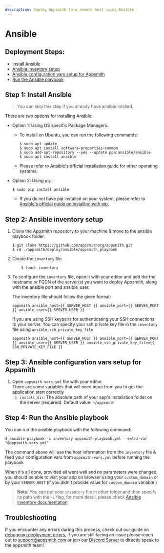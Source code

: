 ```yaml
---
description: Deploy Appsmith to a remote host using Ansible 
---
```

# Ansible

## Deployment Steps: 
* [Install Ansible](ansible.md#step-1-install-ansible)
* [Ansible inventory setup](ansible.md#step-2-ansible-inventory-setup)
* [Ansible configuration vars setup for Appsmith](ansible.md#step-3-ansible-configuration-vars-setup-for-appsmith)
* [Run the Ansible playbook](ansible.md#step-4-run-the-ansible-playbook)
## Step 1: Install Ansible

>You can skip this step if you already have ansible intalled.

There are two options for installing Ansible:
   - Option 1: Using OS specific Package Managers.
     - To install on Ubuntu, you can run the following commands:
        ```
        $ sudo apt update
        $ sudo apt install software-properties-common
        $ sudo add-apt-repository --yes --update ppa:ansible/ansible
        $ sudo apt install ansible
        ```
     - Please refer to [Ansible's official installation guide](https://docs.ansible.com/ansible/latest/installation_guide/intro_installation.html#installing-ansible-on-specific-operating-systems) for other operating systems.

   - Option 2: Using `pip`:
        ```
        $ sudo pip install ansible
        ```
     - If you do not have pip installed on your system, please refer to [Ansible's official guide on installing with pip.](https://docs.ansible.com/ansible/latest/installation_guide/intro_installation.html#installing-and-upgrading-ansible-with-pip)

## Step 2: Ansible inventory setup
1. Clone the Appsmith repository to your machine & move to the ansible playbook folder.
    ```
    $ git clone https://github.com/appsmithorg/appsmith.git
    $ cd ./appsmith/deploy/ansible/appsmith_playbook
    ```

2. Create the `inventory` file.

    ```
        $ touch inventory
    ```
3. To configure the `inventory` file, open it with your editor and add the the hostname or FQDN of the server(s) you want to deploy Appsmith, along with the ansible port and ansible_user.
    
    The inventory file should follow the given format:
    ```
    appsmith ansible_host={{ SERVER_HOST }} ansible_port={{ SERVER_PORT }} ansible_user={{ SERVER_USER }}
    ```

    If you are using SSH keypairs for authenticating your SSH connections to your server. You can specify your ssh private key file in the `inventory` file
    using `ansible_ssh_private_key_file`

    ```
    appsmith ansible_host={{ SERVER_HOST }} ansible_port={{ SERVER_PORT }} ansible_user={{ SERVER_USER }} ansible_ssh_private_key_file={{ SSH_PRIVATE_KEY_FILE }}
    ```

## Step 3: Ansible configuration vars setup for Appsmith
1. Open `appsmith-vars.yml` file with your editor.  
There are some variables that will need input from you to get the application start correctly
    - `install_dir`: The absolute path of your app's installation folder on the server (required). 
    Default value: `~/appsmith`


## Step 4: Run the Ansible playbook

You can run the ansible playbook with the following command:

```
$ ansible-playbook -i inventory appsmith-playbook.yml --extra-var "@appsmith-vars.yml"
```

The command above will use the host information from the `inventory` file & feed your configuration vars from `appsmith-vars.yml` before running the playbook

When it's all done, provided all went well and no parameters were changed, you should be able to visit your app on browser using your `custom_domain` or by your `SERVER_HOST` (if you didn't provide value for `custom_domain` variable )

>**Note**: You can put your `inventory` file in other folder and then specify its path with the `-i` flag, for more detail, please check [Ansible Inventory documentation](https://docs.ansible.com/ansible/latest/user_guide/intro_inventory.html)



## Troubleshooting

If you encounter any errors during this process, check out our guide on [debugging deployment errors](../troubleshooting-guide/deployment-errors.md), if you are still facing an issue please reach out to [support@appsmith.com](mailto:support@appsmith.com) or join our [Discord Server](https://discord.com/invite/rBTTVJp) to directly speak to the appsmith team!
